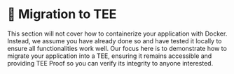 # 🔄 Migration to TEE

This section will not cover how to containerize your application with Docker. Instead, we assume you have already done so and have tested it locally to ensure all functionalities work well. Our focus here is to demonstrate how to migrate your application into a TEE, ensuring it remains accessible and providing TEE Proof so you can verify its integrity to anyone interested.
